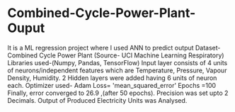 # Combined-Cycle-Power-Plant-Ouput
It is a ML regression project where I used ANN to predict output
Dataset- Combined Cycle Power Plant (Source- UCI Machine Learning Respiratory) 
Libraries used-(Numpy, Pandas, TensorFlow)
Input layer consists of 4 units of neurons/independent features which are Temperature, Pressure, Vapour Density, Humidity.
2 Hidden layers were added having 6 units of neuron each.
Optimizer used- Adam
Loss= 'mean_squared_error'
Epochs =100
Finally, error converged to 26.9 ,(after 50 epochs).
Precision was set upto 2 Decimals.
Output of Produced Electricity Units was Analysed.
